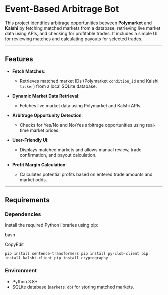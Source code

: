 ﻿# Event-Based Arbitrage Bot

This project identifies arbitrage opportunities between **Polymarket** and **Kalshi** by fetching matched markets from a database, retrieving live market data using APIs, and checking for profitable trades. It includes a simple UI for reviewing matches and calculating payouts for selected trades.

----------

## Features

-   **Fetch Matches**:
    
    -   Retrieves matched market IDs (Polymarket `condition_id` and Kalshi `ticker`) from a local SQLite database.
-   **Dynamic Market Data Retrieval**:
    
    -   Fetches live market data using Polymarket and Kalshi APIs.
-   **Arbitrage Opportunity Detection**:
    
    -   Checks for Yes/No and No/Yes arbitrage opportunities using real-time market prices.
-   **User-Friendly UI**:
    
    -   Displays matched markets and allows manual review, trade confirmation, and payout calculation.
-   **Profit Margin Calculation**:
    
    -   Calculates potential profits based on entered trade amounts and market odds.

----------

## Requirements

### **Dependencies**

Install the required Python libraries using pip:

bash

CopyEdit

`pip install sentence-transformers
pip install py-clob-client
pip install kalshi-client
pip install cryptography` 

### **Environment**

-   Python 3.8+
-   SQLite database (`markets.db`) for storing matched markets.
